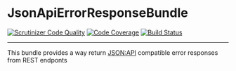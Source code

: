 JsonApiErrorResponseBundle
==========================
[![Scrutinizer Code Quality](https://scrutinizer-ci.com/g/faecie/json-api-error-response/badges/quality-score.png?b=master)](https://scrutinizer-ci.com/g/faecie/json-api-error-response/?branch=master)
[![Code Coverage](https://scrutinizer-ci.com/g/faecie/json-api-error-response/badges/coverage.png?b=master)](https://scrutinizer-ci.com/g/faecie/json-api-error-response/?branch=master)
[![Build Status](https://scrutinizer-ci.com/g/faecie/json-api-error-response/badges/build.png?b=master)](https://scrutinizer-ci.com/g/faecie/json-api-error-response/build-status/master)
____________________________

This bundle provides a way return [JSON:API](https://jsonapi.org/format/#errors) compatible error responses from REST endponts
